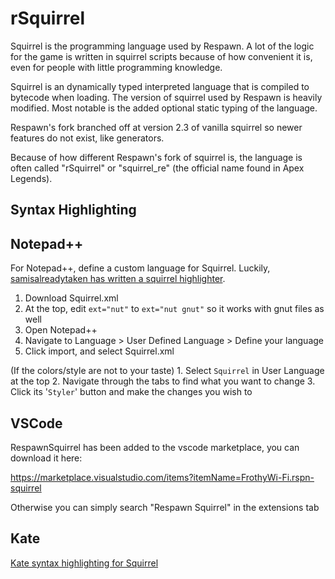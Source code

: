 # rSquirrel

Squirrel is the programming language used by Respawn. A lot of the logic for the game is written in squirrel scripts because of how convenient it is, even for people with little programming knowledge.

Squirrel is an dynamically typed interpreted language that is compiled to bytecode when loading.
The version of squirrel used by Respawn is heavily modified. Most notable is the added optional static typing of the language.

Respawn's fork branched off at version 2.3 of vanilla squirrel so newer features do not exist, like generators.

Because of how different Respawn's fork of squirrel is, the language is often called "rSquirrel" or "squirrel_re" (the official name found in Apex Legends).

## Syntax Highlighting

## Notepad++

For Notepad++, define a custom language for Squirrel. Luckily, [samisalreadytaken has
written a squirrel highlighter](https://gist.github.com/samisalreadytaken/5bcf322332074f31545ccb6651b88f2d#file-squirrel-xml).

1. Download Squirrel.xml
2. At the top, edit ``ext="nut"`` to ``ext="nut gnut"`` so it works with gnut files as
   well
3. Open Notepad++
4. Navigate to Language > User Defined Language > Define your language
5. Click import, and select Squirrel.xml

(If the colors/style are not to your taste) 1. Select ``Squirrel`` in User Language at
the top 2. Navigate through the tabs to find what you want to change 3. Click its
'`Styler`' button and make the changes you wish to

## VSCode

RespawnSquirrel has been added to the vscode marketplace, you can download it here:

https://marketplace.visualstudio.com/items?itemName=FrothyWi-Fi.rspn-squirrel

Otherwise you can simply search "Respawn Squirrel" in the extensions tab

## Kate

[Kate syntax highlighting for Squirrel](https://gist.github.com/CTalvio/6de535f9258cfebd71ab64d7e6af4ee6)
